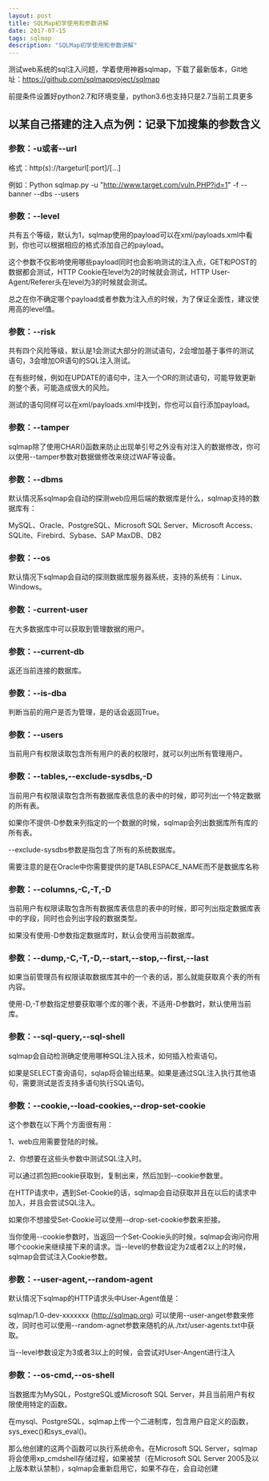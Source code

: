 ```yaml
---
layout: post
title: SQLMap初学使用和参数讲解
date: 2017-07-15
tags: sqlmap 
description: "SQLMap初学使用和参数讲解"
---
```


测试web系统的sql注入问题，学着使用神器sqlmap，下载了最新版本，Git地址：https://github.com/sqlmapproject/sqlmap

前提条件设置好python2.7和环境变量，python3.6也支持只是2.7当前工具更多

## 以某自己搭建的注入点为例：记录下加搜集的参数含义

### 参数：-u或者--url

格式：http(s)://targeturl[:port]/[…]

例如：Python sqlmap.py -u "http://www.target.com/vuln.PHP?id=1" -f --banner --dbs --users

### 参数：--level

共有五个等级，默认为1，sqlmap使用的payload可以在xml/payloads.xml中看到，你也可以根据相应的格式添加自己的payload。

这个参数不仅影响使用哪些payload同时也会影响测试的注入点，GET和POST的数据都会测试，HTTP Cookie在level为2的时候就会测试，HTTP User-Agent/Referer头在level为3的时候就会测试。

总之在你不确定哪个payload或者参数为注入点的时候，为了保证全面性，建议使用高的level值。

### 参数：--risk

共有四个风险等级，默认是1会测试大部分的测试语句，2会增加基于事件的测试语句，3会增加OR语句的SQL注入测试。

在有些时候，例如在UPDATE的语句中，注入一个OR的测试语句，可能导致更新的整个表，可能造成很大的风险。

测试的语句同样可以在xml/payloads.xml中找到，你也可以自行添加payload。

### 参数：--tamper

sqlmap除了使用CHAR()函数来防止出现单引号之外没有对注入的数据修改，你可以使用--tamper参数对数据做修改来绕过WAF等设备。

### 参数：--dbms

默认情况系sqlmap会自动的探测web应用后端的数据库是什么，sqlmap支持的数据库有：

MySQL、Oracle、PostgreSQL、Microsoft SQL Server、Microsoft Access、SQLite、Firebird、Sybase、SAP MaxDB、DB2

### 参数：--os

默认情况下sqlmap会自动的探测数据库服务器系统，支持的系统有：Linux、Windows。 

### 参数：-current-user

在大多数据库中可以获取到管理数据的用户。

### 参数：--current-db

返还当前连接的数据库。


### 参数：--is-dba

判断当前的用户是否为管理，是的话会返回True。

### 参数：--users

当前用户有权限读取包含所有用户的表的权限时，就可以列出所有管理用户。
 
### 参数：--tables,--exclude-sysdbs,-D

当前用户有权限读取包含所有数据库表信息的表中的时候，即可列出一个特定数据的所有表。

如果你不提供-D参数来列指定的一个数据的时候，sqlmap会列出数据库所有库的所有表。

--exclude-sysdbs参数是指包含了所有的系统数据库。

需要注意的是在Oracle中你需要提供的是TABLESPACE_NAME而不是数据库名称

### 参数：--columns,-C,-T,-D

当前用户有权限读取包含所有数据库表信息的表中的时候，即可列出指定数据库表中的字段，同时也会列出字段的数据类型。

如果没有使用-D参数指定数据库时，默认会使用当前数据库。

### 参数：--dump,-C,-T,-D,--start,--stop,--first,--last

如果当前管理员有权限读取数据库其中的一个表的话，那么就能获取真个表的所有内容。

使用-D,-T参数指定想要获取哪个库的哪个表，不适用-D参数时，默认使用当前库。

### 参数：--sql-query,--sql-shell

sqlmap会自动检测确定使用哪种SQL注入技术，如何插入检索语句。

如果是SELECT查询语句，sqlap将会输出结果。如果是通过SQL注入执行其他语句，需要测试是否支持多语句执行SQL语句。

### 参数：--cookie,--load-cookies,--drop-set-cookie

这个参数在以下两个方面很有用：

1、web应用需要登陆的时候。

2、你想要在这些头参数中测试SQL注入时。

可以通过抓包把cookie获取到，复制出来，然后加到--cookie参数里。

在HTTP请求中，遇到Set-Cookie的话，sqlmap会自动获取并且在以后的请求中加入，并且会尝试SQL注入。

如果你不想接受Set-Cookie可以使用--drop-set-cookie参数来拒接。

当你使用--cookie参数时，当返回一个Set-Cookie头的时候，sqlmap会询问你用哪个cookie来继续接下来的请求。当--level的参数设定为2或者2以上的时候，sqlmap会尝试注入Cookie参数。

### 参数：--user-agent,--random-agent

默认情况下sqlmap的HTTP请求头中User-Agent值是：

sqlmap/1.0-dev-xxxxxxx (http://sqlmap.org)
可以使用--user-anget参数来修改，同时也可以使用--random-agnet参数来随机的从./txt/user-agents.txt中获取。

当--level参数设定为3或者3以上的时候，会尝试对User-Angent进行注入

### 参数：--os-cmd,--os-shell

当数据库为MySQL，PostgreSQL或Microsoft SQL Server，并且当前用户有权限使用特定的函数。

在mysql、PostgreSQL，sqlmap上传一个二进制库，包含用户自定义的函数，sys_exec()和sys_eval()。

那么他创建的这两个函数可以执行系统命令。在Microsoft SQL Server，sqlmap将会使用xp_cmdshell存储过程，如果被禁（在Microsoft SQL Server 2005及以上版本默认禁制），sqlmap会重新启用它，如果不存在，会自动创建